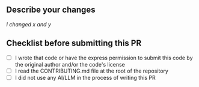 ## Describe your changes

*I changed x and y*

## Checklist before submitting this PR
- [ ] I wrote that code or have the express permission to submit this code by
    the original author and/or the code's license
- [ ] I read the CONTRIBUTING.md file at the root of the repository
- [ ] I did not use any AI/LLM in the process of writing this PR
